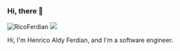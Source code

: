 <!--
**RicoFerdian/RicoFerdian** is a ✨ _special_ ✨ repository because its `README.md` (this file) appears on your GitHub profile.

Here are some ideas to get you started:

- 🔭 I’m currently working on ...
- 🌱 I’m currently learning ...
- 👯 I’m looking to collaborate on ...
- 🤔 I’m looking for help with ...
- 💬 Ask me about ...
- 📫 How to reach me: ...
- 😄 Pronouns: ...
- ⚡ Fun fact: ...
-->

### Hi, there 👋

<img src="https://komarev.com/ghpvc/?username=RicoFerdian" alt="RicoFerdian" /> <img src="https://img.shields.io/github/followers/RicoFerdian?label=follow&style=social" />

Hi, I'm Henrico Aldy Ferdian, and I'm a software engineer.

